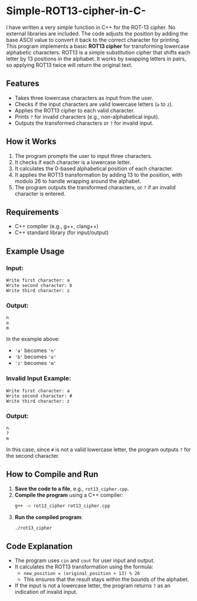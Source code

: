 # Simple-ROT13-cipher-in-C-
I have written a very simple function in C++ for the ROT-13 cipher. No external libraries are included. The code adjusts the position by adding the base ASCII value to convert it back to the correct character for printing.
This program implements a basic **ROT13 cipher** for transforming lowercase alphabetic characters. ROT13 is a simple substitution cipher that shifts each letter by 13 positions in the alphabet. It works by swapping letters in pairs, so applying ROT13 twice will return the original text.

## Features
- Takes three lowercase characters as input from the user.
- Checks if the input characters are valid lowercase letters (`a` to `z`).
- Applies the ROT13 cipher to each valid character.
- Prints `?` for invalid characters (e.g., non-alphabetical input).
- Outputs the transformed characters or `?` for invalid input.

## How it Works
1. The program prompts the user to input three characters.
2. It checks if each character is a lowercase letter.
3. It calculates the 0-based alphabetical position of each character.
4. It applies the ROT13 transformation by adding 13 to the position, with modulo 26 to handle wrapping around the alphabet.
5. The program outputs the transformed characters, or `?` if an invalid character is entered.

## Requirements
- C++ compiler (e.g., g++, clang++)
- C++ standard library (for input/output)

## Example Usage

### Input:
```
Write first character: a
Write second character: b
Write third character: z
```

### Output:
```
n
o
m
```

In the example above:
- `'a'` becomes `'n'`
- `'b'` becomes `'o'`
- `'z'` becomes `'m'`

### Invalid Input Example:
```
Write first character: a
Write second character: #
Write third character: z
```

### Output:
```
n
?
m
```

In this case, since `#` is not a valid lowercase letter, the program outputs `?` for the second character.

## How to Compile and Run
1. **Save the code to a file**, e.g., `rot13_cipher.cpp`.
2. **Compile the program** using a C++ compiler:
   ```bash
   g++ -o rot13_cipher rot13_cipher.cpp
   ```
3. **Run the compiled program**:
   ```bash
   ./rot13_cipher
   ```

## Code Explanation
- The program uses `cin` and `cout` for user input and output.
- It calculates the ROT13 transformation using the formula:
  - `new_position = (original_position + 13) % 26`
  - This ensures that the result stays within the bounds of the alphabet.
- If the input is not a lowercase letter, the program returns `?` as an indication of invalid input.
